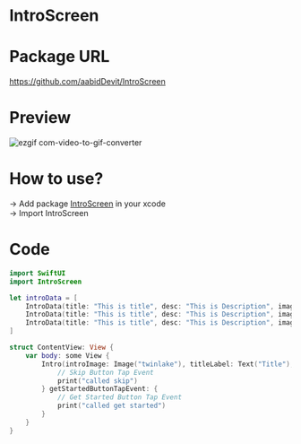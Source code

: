 # IntroScreen

# Package URL
https://github.com/aabidDevit/IntroScreen

# Preview
![ezgif com-video-to-gif-converter](https://github.com/aabidDevit/IntroScreen/assets/84720808/b3b6a176-3774-4713-81f0-f36b0010baea)

# How to use?
-> Add package [IntroScreen](https://github.com/aabidDevit/IntroScreen) in your xcode <br>
-> Import IntroScreen

# Code
```swift
import SwiftUI
import IntroScreen

let introData = [
    IntroData(title: "This is title", desc: "This is Description", image: "twinlake"),
    IntroData(title: "This is title", desc: "This is Description", image: "twinlake"),
    IntroData(title: "This is title", desc: "This is Description", image: "twinlake")
]

struct ContentView: View {
    var body: some View {
        Intro(introImage: Image("twinlake"), titleLabel: Text("Title"), descriptionLabel: Text("Desc"), getStartedLabel: Text("Get Started"), introDataArray: introData, prevButtonLabel: Text("Prev"), nextButtonLabel: Text("Next"), skipButtonLabel: Text("Skip")) {
            // Skip Button Tap Event
            print("called skip")
        } getStartedButtonTapEvent: {
            // Get Started Button Tap Event
            print("called get started")
        }
    }
}
```
